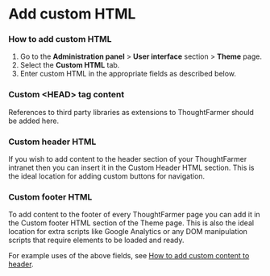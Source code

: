 # Add custom HTML

### How to add custom HTML

1. Go to the **Administration panel** &gt; **User interface** section &gt; **Theme** page.
2. Select the **Custom HTML** tab.
3. Enter custom HTML in the appropriate fields as described below.

### Custom &lt;HEAD&gt; tag content

References to third party libraries as extensions to ThoughtFarmer should be added here.

### Custom header HTML

If you wish to add content to the header section of your ThoughtFarmer intranet then you can insert it in the Custom Header HTML section. This is the ideal location for adding custom buttons for navigation.

### Custom footer HTML

To add content to the footer of every ThoughtFarmer page you can add it in the Custom footer HTML section of the Theme page. This is also the ideal location for extra scripts like Google Analytics or any DOM manipulation scripts that require elements to be loaded and ready.  
  
For example uses of the above fields, see [How to add custom content to header](add-custom-content-to-header.md).  



